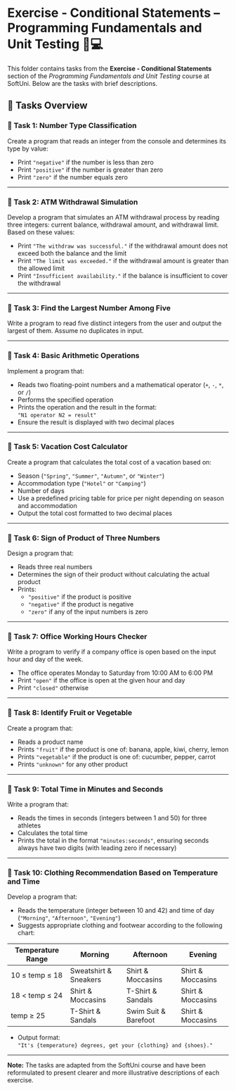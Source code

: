 # Exercise - Conditional Statements – Programming Fundamentals and Unit Testing 🧑💻

This folder contains tasks from the **Exercise - Conditional Statements** section of the _Programming Fundamentals and Unit Testing_ course at SoftUni. Below are the tasks with brief descriptions.

## 🔧 Tasks Overview

### 📝 Task 1: Number Type Classification

Create a program that reads an integer from the console and determines its type by value:

- Print `"negative"` if the number is less than zero  
- Print `"positive"` if the number is greater than zero  
- Print `"zero"` if the number equals zero

---

### 📝 Task 2: ATM Withdrawal Simulation

Develop a program that simulates an ATM withdrawal process by reading three integers: current balance, withdrawal amount, and withdrawal limit. Based on these values:

- Print `"The withdraw was successful."` if the withdrawal amount does not exceed both the balance and the limit  
- Print `"The limit was exceeded."` if the withdrawal amount is greater than the allowed limit  
- Print `"Insufficient availability."` if the balance is insufficient to cover the withdrawal

---

### 📝 Task 3: Find the Largest Number Among Five

Write a program to read five distinct integers from the user and output the largest of them. Assume no duplicates in input.

---

### 📝 Task 4: Basic Arithmetic Operations

Implement a program that:

- Reads two floating-point numbers and a mathematical operator (`+`, `-`, `*`, or `/`)  
- Performs the specified operation  
- Prints the operation and the result in the format:  
  `"N1 operator N2 = result"`  
- Ensure the result is displayed with two decimal places

---

### 📝 Task 5: Vacation Cost Calculator

Create a program that calculates the total cost of a vacation based on:

- Season (`"Spring"`, `"Summer"`, `"Autumn"`, or `"Winter"`)  
- Accommodation type (`"Hotel"` or `"Camping"`)  
- Number of days  
- Use a predefined pricing table for price per night depending on season and accommodation  
- Output the total cost formatted to two decimal places

---

### 📝 Task 6: Sign of Product of Three Numbers

Design a program that:

- Reads three real numbers  
- Determines the sign of their product without calculating the actual product  
- Prints:
  - `"positive"` if the product is positive  
  - `"negative"` if the product is negative  
  - `"zero"` if any of the input numbers is zero

---

### 📝 Task 7: Office Working Hours Checker

Write a program to verify if a company office is open based on the input hour and day of the week.

- The office operates Monday to Saturday from 10:00 AM to 6:00 PM  
- Print `"open"` if the office is open at the given hour and day  
- Print `"closed"` otherwise

---

### 📝 Task 8: Identify Fruit or Vegetable

Create a program that:

- Reads a product name  
- Prints `"fruit"` if the product is one of: banana, apple, kiwi, cherry, lemon  
- Prints `"vegetable"` if the product is one of: cucumber, pepper, carrot  
- Prints `"unknown"` for any other product

---

### 📝 Task 9: Total Time in Minutes and Seconds

Write a program that:

- Reads the times in seconds (integers between 1 and 50) for three athletes  
- Calculates the total time  
- Prints the total in the format `"minutes:seconds"`, ensuring seconds always have two digits (with leading zero if necessary)

---

### 📝 Task 10: Clothing Recommendation Based on Temperature and Time

Develop a program that:

- Reads the temperature (integer between 10 and 42) and time of day (`"Morning"`, `"Afternoon"`, `"Evening"`)  
- Suggests appropriate clothing and footwear according to the following chart:

| Temperature Range     | Morning              | Afternoon           | Evening             |
|----------------------|----------------------|---------------------|---------------------|
| 10 ≤ temp ≤ 18       | Sweatshirt & Sneakers | Shirt & Moccasins   | Shirt & Moccasins   |
| 18 < temp ≤ 24       | Shirt & Moccasins    | T-Shirt & Sandals   | Shirt & Moccasins   |
| temp ≥ 25            | T-Shirt & Sandals    | Swim Suit & Barefoot| Shirt & Moccasins   |

- Output format:  
  `"It's {temperature} degrees, get your {clothing} and {shoes}."`

---

**Note:** The tasks are adapted from the SoftUni course and have been reformulated to present clearer and more illustrative descriptions of each exercise.
